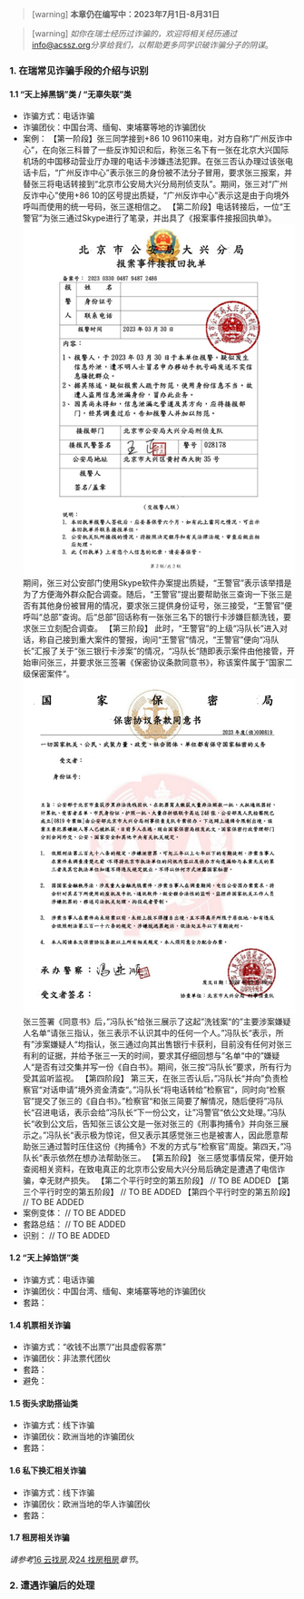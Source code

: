 > [warning] **本章仍在编写中：2023年7月1日-8月31日**

> [warning] *如你在瑞士经历过诈骗的，欢迎将相关经历通过*<info@acssz.org>*分享给我们，以帮助更多同学识破诈骗分子的阴谋*。

### **1. 在瑞常见诈骗手段的介绍与识别**

#### **1.1 “天上掉黑锅”类 / “无辜失联”类**

* 诈骗方式：电话诈骗
* 诈骗团伙：中国台湾、缅甸、柬埔寨等地的诈骗团伙
* 案例：
  【第一阶段】张三同学接到+86 10 96110来电，对方自称“广州反诈中心”，在向张三科普了一些反诈知识和后，称张三名下有一张在北京大兴国际机场的中国移动营业厅办理的电话卡涉嫌违法犯罪。在张三否认办理过该张电话卡后，“广州反诈中心”表示张三的身份被不法分子冒用，要求张三报案，并替张三将电话转接到“北京市公安局大兴分局刑侦支队”。期间，张三对“广州反诈中心”使用+86 10的区号提出质疑，“广州反诈中心”表示这是由于向境外呼叫而使用的统一号码，张三遂相信之。
  【第二阶段】电话转接后，一位“王警官”为张三通过Skype进行了笔录，并出具了《报案事件接报回执单》。![](.topwrite/assets/1689117820062.png)
  期间，张三对公安部门使用Skype软件办案提出质疑，“王警官”表示该举措是为了方便海外群众配合调查。随后，“王警官”提出要帮助张三查询一下张三是否有其他身份被冒用的情况，要求张三提供身份证号，张三接受，“王警官”便呼叫“总部”查询。后“总部”回话称有一张张三名下的银行卡涉嫌巨额洗钱，要求张三立刻配合调查。
  【第三阶段】
  此时，“王警官”的上级“冯队长”进入对话，称自己接到重大案件的警报，询问“王警官”情况，“王警官”便向“冯队长”汇报了关于“张三银行卡涉案”的情况，“冯队长“随即表示案件由他接管，开始审问张三，并要求张三签署《保密协议条款同意书》，称该案件属于”国家二级保密案件“。![](.topwrite/assets/1689119166945.png)
  张三签署《同意书》后，”冯队长“给张三展示了这起”洗钱案“的”主要涉案嫌疑人名单“请张三指认，张三表示不认识其中的任何一个人。”冯队长“表示，所有”涉案嫌疑人“均指认，张三通过向其出售银行卡获利，目前没有任何对张三有利的证据，并给予张三一天的时间，要求其仔细回想与”名单“中的”嫌疑人“是否有过交集并写一份《自白书》。期间，张三按“冯队长”要求，所有行为受其监听监视。
  【第四阶段】
  第三天，在张三否认后，”冯队长“并向”负责检察官“对话申请”境外资金清查“。”冯队长“将电话转给”检察官“，同时向“检察官”提交了张三的《自白书》。”检察官“和张三简要了解情况，随后便将”冯队长“召进电话，表示会给”冯队长“下一份公文，让”冯警官“依公文处理。”冯队长“收到公文后，告知张三该公文是一张对张三的《刑事拘捕令》并向张三展示之。”冯队长“表示极为惊诧，但又表示其感觉张三也是被害人，因此愿意帮助张三通过暂时压住这份《拘捕令》不发的方式与”检察官”周旋。第四天，”冯队长“表示依然在想办法帮助张三。
  【第五阶段】
  张三感觉事情反常，便开始查阅相关资料，在致电真正的北京市公安局大兴分局后确定是遭遇了电信诈骗，幸无财产损失。
  【第二个平行时空的第五阶段】
  // TO BE ADDED
  【第三个平行时空的第五阶段】
  // TO BE ADDED
  【第四个平行时空的第五阶段】
  // TO BE ADDED
* 案例变体：
  // TO BE ADDED
* 套路总结：
  // TO BE ADDED
* 识别：
  // TO BE ADDED

#### **1.2 “天上掉馅饼”类**

* 诈骗方式：电话诈骗
* 诈骗团伙：中国台湾、缅甸、柬埔寨等地的诈骗团伙
* 套路：

#### **1.4 机票相关诈骗**

* 诈骗方式：“收钱不出票”/“出具虚假客票”
* 诈骗团伙：非法票代团伙
* 套路：
* 避免：

#### **1.5 街头求助搭讪类**

* 诈骗方式：线下诈骗
* 诈骗团伙：欧洲当地的诈骗团伙
* 套路：

#### **1.6 私下换汇相关诈骗**

* 诈骗方式：线下诈骗
* 诈骗团伙：欧洲当地的华人诈骗团伙
* 套路：

#### **1.7 租房相关诈骗**

*请参考*[16 云找房](<16 云找房.md>)*及*[24 找房租房](24找房租房.md)*章节*。

### **2. 遭遇诈骗后的处理**
